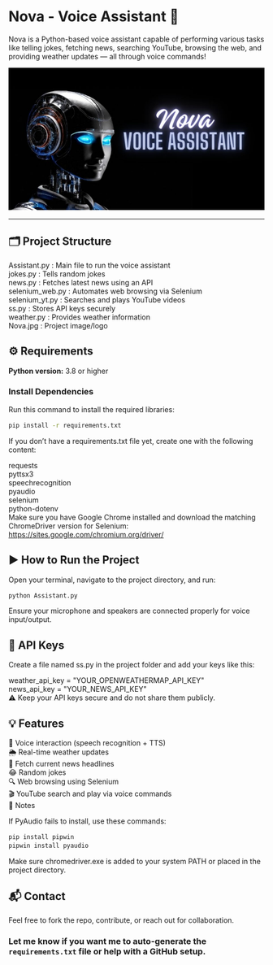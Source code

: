 # Nova - Voice Assistant 🚀

Nova is a Python-based voice assistant capable of performing various tasks like telling jokes, fetching news, searching YouTube, browsing the web, and providing weather updates — all through voice commands!

![Nova](Nova.jpg)

---

## 🗂 Project Structure
Assistant.py : Main file to run the voice assistant  
jokes.py : Tells random jokes  
news.py : Fetches latest news using an API  
selenium_web.py : Automates web browsing via Selenium  
selenium_yt.py : Searches and plays YouTube videos  
ss.py : Stores API keys securely  
weather.py : Provides weather information  
Nova.jpg : Project image/logo 

## ⚙️ Requirements

**Python version:** 3.8 or higher

### Install Dependencies

Run this command to install the required libraries:

```bash
pip install -r requirements.txt
```
  If you don’t have a requirements.txt file yet, create one with the following content:  

requests  
pyttsx3  
speechrecognition  
pyaudio  
selenium  
python-dotenv  
Make sure you have Google Chrome installed and download the matching ChromeDriver version for Selenium:  
https://sites.google.com/chromium.org/driver/  

## ▶️ How to Run the Project
Open your terminal, navigate to the project directory, and run:

```bash
python Assistant.py
```
Ensure your microphone and speakers are connected properly for voice input/output.  

## 🔐 API Keys
Create a file named ss.py in the project folder and add your keys like this:

weather_api_key = "YOUR_OPENWEATHERMAP_API_KEY"  
news_api_key = "YOUR_NEWS_API_KEY"  
⚠️ Keep your API keys secure and do not share them publicly.  

## 💡 Features
🎤 Voice interaction (speech recognition + TTS)  
🌦 Real-time weather updates  
📰 Fetch current news headlines  
😂 Random jokes  
🔍 Web browsing using Selenium  
🎬 YouTube search and play via voice commands  
📝 Notes  
 
If PyAudio fails to install, use these commands:

```bash
pip install pipwin
pipwin install pyaudio
```
Make sure chromedriver.exe is added to your system PATH or placed in the project directory.


## 📬 Contact
Feel free to fork the repo, contribute, or reach out for collaboration.

### Let me know if you want me to auto-generate the `requirements.txt` file or help with a GitHub setup.
